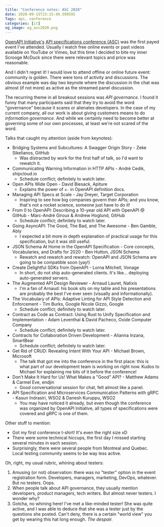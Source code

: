 ```yaml
---
title: "Conference notes: ASC 2020"
date: 2020-09-15T23:15:49.599595
Tags: api, conference
categories: [it]
og_image: og_asc2020.png
---
```


[OpenAPI Initiative's](https://www.openapis.org/) [API specifications conference (ASC)](https://events.linuxfoundation.org/openapi-asc/) was the first payed event I've attended. Usually I watch free online events or past videos available on YouTube or Vimeo, but this time I decided to bite my inner Scrooge McDuck since there were relevant topics and price was reasonable.

And I didn't regret it! I would love to attend offline or online future event: community is golden. There were tons of activity and discussions. The obvious example was day two keynote where the discussion in the chat was almost (if not more) as active as the streamed panel discussion.

The recurring theme in all breakout sessions was *API governance*. I found it funny that many participants said that they try to avoid the word "governance" because it scares or alienates developers. In the case of my current company, all our work is about giving customers means to do *information governance*. And while we certainly need to become better at governing some of our own processes, at least we're not scared of the word.

Talks that caught my attention (aside from keynotes):

- Bridging Systems and Subcultures: A Swagger Origin Story - Zeke Sikelianos, GitHub
    - Was distracted by work for the first half of talk, so I'd want to rewatch it.
- Communicating Warning Information in HTTP APIs - André Cedik, shipcloud.io
    - Schedule conflict; definitely to watch later.
- Open APIs Wide Open - David Biesack, Apiture
    - Explains the power of `x-` in OpenAPI definition docs.
- Managing API Specs at Scale - Jay Dreyer, Target Corporation
    - Inspiring to see how big companies govern their APIs; and you know, that's not a rocket science, someone just have to do it!
- From 0 to OpenAPI: Describing a 10-year old API with OpenAPI @ GitHub - Marc-André Giroux & Andrew Hoglund, GitHub
    - Schedule conflict; definitely to watch later.
- Going AsyncAPI: The Good, The Bad, and The Awesome - Ben Gamble, Ably
    - I expected a bit more in depth explanation of practical usage for this specification, but it was still useful.
- JSON Schema At Home in the OpenAPI Specification - Core concepts, Vocabularies, and Drafts for 2020 - Ben Hutton, JSON Schema
    - Rewatch and rewatch and rewatch: OpenAPI and JSON Schema are going to be compatible soon (yay!)
- Create Delightful SDKs from OpenAPI - Lorna Mitchell, Vonage
    - In short, do not ship auto-generated clients. It's like... deploying auto-generated servers.
- The Augmented API Design Reviewer - Arnaud Lauret, Natixis
    - I'm a fan of Arnaud: his book sits on my table and his presentations are probably the best I've ever seen (visually and informationally).
- The Vocabulary of APIs: Adaptive Linting for API Style Detection and Enforcement - Tim Burks, Google  Nicole Gizzo, Google
    - Schedule conflict; definitely to watch later.
- Contract as Code as Contract: Using Rust to Unify Specification and Implementation - Adam Leventhal & David Pacheco, Oxide Computer Company
    - Schedule conflict; definitely to watch later.
- Contracts for Collaboration Driven Development - Alianna Inzana, SmartBear
    - Schedule conflict; definitely to watch later.
- Get Rid of CRUD: Revealing Intent With Your API - Michael Brown, Microsoft
    - The talk that got me into the conference in the first place: this is what part of our development team is working on right now. Kudos to Michael for explaining me bits of it before the conference!
- Don't Make It Hard for Us! What Makes a "Good" API? - Matthew Adams & Carmel Eve, endjin
    - Good conversational session for chat, felt almost like a panel. 
- API Specification and Microservices Communication Patterns with gRPC - Kasun Indrasiri, WSO2 & Danesh Kuruppu, WSO2
    - You may have noticed it already, but even though the conference was organized by OpenAPI Initiative, all types of specifications were covered and gRPC is one of them.


Other stuff to mention:

- Got my first conference t-shirt! It's even the right size xD
- There were some technical hiccups, the first day I missed starting several minutes in each session.  
- Surprisingly, there were several people from Montreal and Quebec. Local testing community seems to be way less active.

Oh, right, my usual rubric, whining about testers:

1. Amusing (or not) observation: there was no "tester" option in the event registration form. Developers, managers, marketing, DevOps, whatever. But no testers. Oops. 
2. When people talk about API governance, they usually mention developers, product managers, tech writers. But almost never testers. I wonder why?
3. Gotcha, no whining here! I've met a like-minded tester! She was quite active, and I was able to deduce that she was a tester just by the questions she posted. Can't deny, there is a certain "world view" you get by wearing this hat long enough. *The despair.*



